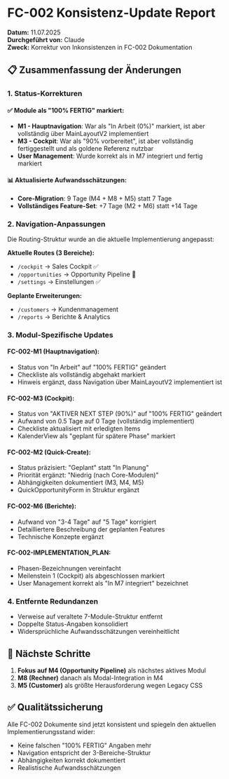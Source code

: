 # FC-002 Konsistenz-Update Report

**Datum:** 11.07.2025  
**Durchgeführt von:** Claude  
**Zweck:** Korrektur von Inkonsistenzen in FC-002 Dokumentation

## 📋 Zusammenfassung der Änderungen

### 1. Status-Korrekturen

#### ✅ Module als "100% FERTIG" markiert:
- **M1 - Hauptnavigation**: War als "In Arbeit (0%)" markiert, ist aber vollständig über MainLayoutV2 implementiert
- **M3 - Cockpit**: War als "90% vorbereitet", ist aber vollständig fertiggestellt und als goldene Referenz nutzbar
- **User Management**: Wurde korrekt als in M7 integriert und fertig markiert

#### 📊 Aktualisierte Aufwandsschätzungen:
- **Core-Migration**: 9 Tage (M4 + M8 + M5) statt 7 Tage
- **Vollständiges Feature-Set**: +7 Tage (M2 + M6) statt +14 Tage

### 2. Navigation-Anpassungen

Die Routing-Struktur wurde an die aktuelle Implementierung angepasst:

**Aktuelle Routes (3 Bereiche):**
- `/cockpit` → Sales Cockpit ✅
- `/opportunities` → Opportunity Pipeline 🔄
- `/settings` → Einstellungen ✅

**Geplante Erweiterungen:**
- `/customers` → Kundenmanagement
- `/reports` → Berichte & Analytics

### 3. Modul-Spezifische Updates

#### FC-002-M1 (Hauptnavigation):
- Status von "In Arbeit" auf "100% FERTIG" geändert
- Checkliste als vollständig abgehakt markiert
- Hinweis ergänzt, dass Navigation über MainLayoutV2 implementiert ist

#### FC-002-M3 (Cockpit):
- Status von "AKTIVER NEXT STEP (90%)" auf "100% FERTIG" geändert
- Aufwand von 0.5 Tage auf 0 Tage (vollständig implementiert)
- Checkliste aktualisiert mit erledigten Items
- KalenderView als "geplant für spätere Phase" markiert

#### FC-002-M2 (Quick-Create):
- Status präzisiert: "Geplant" statt "In Planung"
- Priorität ergänzt: "Niedrig (nach Core-Modulen)"
- Abhängigkeiten dokumentiert (M3, M4, M5)
- QuickOpportunityForm in Struktur ergänzt

#### FC-002-M6 (Berichte):
- Aufwand von "3-4 Tage" auf "5 Tage" korrigiert
- Detailliertere Beschreibung der geplanten Features
- Technische Konzepte ergänzt

#### FC-002-IMPLEMENTATION_PLAN:
- Phasen-Bezeichnungen vereinfacht
- Meilenstein 1 (Cockpit) als abgeschlossen markiert
- User Management korrekt als "In M7 integriert" bezeichnet

### 4. Entfernte Redundanzen

- Verweise auf veraltete 7-Module-Struktur entfernt
- Doppelte Status-Angaben konsolidiert
- Widersprüchliche Aufwandsschätzungen vereinheitlicht

## 🎯 Nächste Schritte

1. **Fokus auf M4 (Opportunity Pipeline)** als nächstes aktives Modul
2. **M8 (Rechner)** danach als Modal-Integration in M4
3. **M5 (Customer)** als größte Herausforderung wegen Legacy CSS

## ✅ Qualitätssicherung

Alle FC-002 Dokumente sind jetzt konsistent und spiegeln den aktuellen Implementierungsstand wider:
- Keine falschen "100% FERTIG" Angaben mehr
- Navigation entspricht der 3-Bereiche-Struktur
- Abhängigkeiten korrekt dokumentiert
- Realistische Aufwandsschätzungen